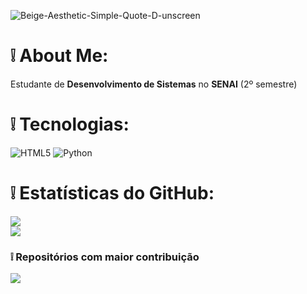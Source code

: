 
![Beige-Aesthetic-Simple-Quote-D-unscreen](https://github.com/user-attachments/assets/59571633-9cff-45fc-a8d2-5c036c88ce76)


# ❕ About Me:
Estudante de **Desenvolvimento de Sistemas** no **SENAI** (2º semestre)<br>


# ❕ Tecnologias:
![HTML5](https://img.shields.io/badge/html5-%23E34F26.svg?style=for-the-badge&logo=html5&logoColor=white) ![Python](https://img.shields.io/badge/python-3670A0?style=for-the-badge&logo=python&logoColor=ffdd54) 

# ❕ Estatísticas do GitHub:
![](https://github-readme-stats.vercel.app/api?username=gcochito&theme=omni&hide_border=false&include_all_commits=false&count_private=false)<br/> 
![](https://github-readme-stats.vercel.app/api/top-langs/?username=gcochito&theme=omni&hide_border=false&include_all_commits=false&count_private=false&layout=compact)

### ❕ Repositórios com maior contribuição
![](https://github-contributor-stats.vercel.app/api?username=gcochito&limit=5&theme=omni&combine_all_yearly_contributions=true)

